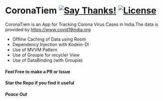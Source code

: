 # CoronaTiem [![Say Thanks!](https://img.shields.io/badge/Say%20Thanks-!-1EAEDB.svg)](https://saythanks.io/to/techysrthk%40gmail.com) [![License](https://img.shields.io/badge/license-MIT-orange.svg)](https://github.com/srthkpthk/CoronaTiem/blob/master/LICENSE)

CoronaTiem is an App for Tracking Corona Virus Cases in India.The data is provided by https://www.covid19india.org

  - Offline Caching of Data using Room
  - Dependency Injection with Kodein-DI
  - Use of MVVM Pattern
  - Use of Groupie for recycler View
  - Use of DataBinding (with Groupie)
 
  
 #### Feel Free to make a PR or Issue
 
 
 #### Star the Repo if you find it useful 

 ##### Peace Out

